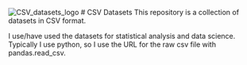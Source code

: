![CSV_datasets_logo](<img src="CSV_datasets_logo.png" width="100">) # CSV Datasets
This repository is a collection of datasets in CSV format.

I use/have used the datasets for statistical analysis and data science.
Typically I use python, so I use the URL for the raw csv file with pandas.read_csv.


